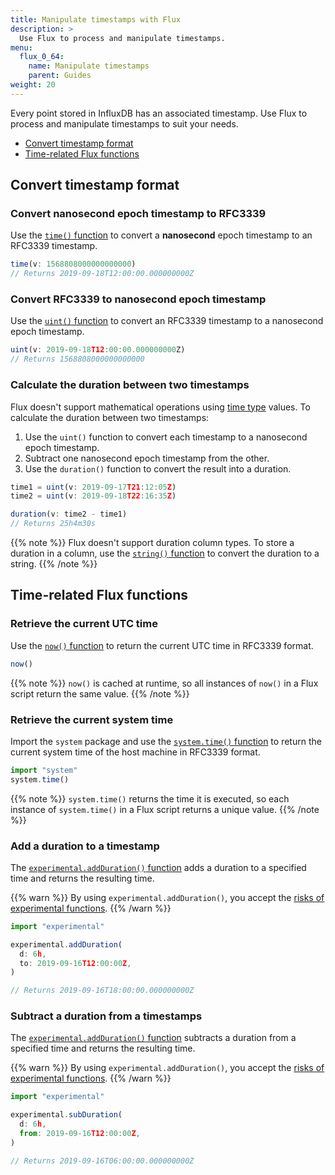 ```yaml
---
title: Manipulate timestamps with Flux
description: >
  Use Flux to process and manipulate timestamps.
menu:
  flux_0_64:
    name: Manipulate timestamps
    parent: Guides
weight: 20
---
```


Every point stored in InfluxDB has an associated timestamp.
Use Flux to process and manipulate timestamps to suit your needs.

- [Convert timestamp format](#convert-timestamp-format)
- [Time-related Flux functions](#time-related-flux-functions)

## Convert timestamp format

### Convert nanosecond epoch timestamp to RFC3339
Use the [`time()` function](/flux/v0.64/stdlib/built-in/transformations/type-conversions/time/)
to convert a **nanosecond** epoch timestamp to an RFC3339 timestamp.

```js
time(v: 1568808000000000000)
// Returns 2019-09-18T12:00:00.000000000Z
```

### Convert RFC3339 to nanosecond epoch timestamp
Use the [`uint()` function](/flux/v0.64/stdlib/built-in/transformations/type-conversions/uint/)
to convert an RFC3339 timestamp to a nanosecond epoch timestamp.

```js
uint(v: 2019-09-18T12:00:00.000000000Z)
// Returns 1568808000000000000
```

### Calculate the duration between two timestamps
Flux doesn't support mathematical operations using [time type](/flux/v0.64/language/types/#time-types) values.
To calculate the duration between two timestamps:

1. Use the `uint()` function to convert each timestamp to a nanosecond epoch timestamp.
2. Subtract one nanosecond epoch timestamp from the other.
3. Use the `duration()` function to convert the result into a duration.

```js
time1 = uint(v: 2019-09-17T21:12:05Z)
time2 = uint(v: 2019-09-18T22:16:35Z)

duration(v: time2 - time1)
// Returns 25h4m30s
```

{{% note %}}
Flux doesn't support duration column types.
To store a duration in a column, use the [`string()` function](/flux/v0.64/stdlib/built-in/transformations/type-conversions/string/)
to convert the duration to a string.
{{% /note %}}

## Time-related Flux functions

### Retrieve the current UTC time
Use the [`now()` function](/flux/v0.64/stdlib/built-in/misc/now/) to
return the current UTC time in RFC3339 format.

```js
now()
```

{{% note %}}
`now()`  is cached at runtime, so all instances of `now()` in a Flux script
return the same value.
{{% /note %}}

### Retrieve the current system time
Import the `system` package and use the [`system.time()` function](/flux/v0.64/stdlib/system/time/)
to return the current system time of the host machine in RFC3339 format.

```js
import "system"
system.time()
```

{{% note %}}
`system.time()` returns the time it is executed, so each instance of `system.time()`
in a Flux script returns a unique value.
{{% /note %}}


### Add a duration to a timestamp
The [`experimental.addDuration()` function](/flux/v0.64/stdlib/experimental/addduration/)
adds a duration to a specified time and returns the resulting time.

{{% warn %}}
By using `experimental.addDuration()`, you accept the
[risks of experimental functions](/flux/v0.64/stdlib/experimental/#use-experimental-functions-at-your-own-risk).
{{% /warn %}}

```js
import "experimental"

experimental.addDuration(
  d: 6h,
  to: 2019-09-16T12:00:00Z,
)

// Returns 2019-09-16T18:00:00.000000000Z
```

### Subtract a duration from a timestamps
The [`experimental.addDuration()` function](/flux/v0.64/stdlib/experimental/subduration/)
subtracts a duration from a specified time and returns the resulting time.

{{% warn %}}
By using `experimental.addDuration()`, you accept the
[risks of experimental functions](/flux/v0.64/stdlib/experimental/#use-experimental-functions-at-your-own-risk).
{{% /warn %}}

```js
import "experimental"

experimental.subDuration(
  d: 6h,
  from: 2019-09-16T12:00:00Z,
)

// Returns 2019-09-16T06:00:00.000000000Z
```
